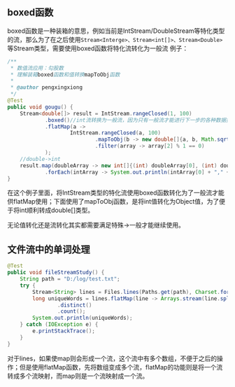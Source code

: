 ## boxed函数
boxed函数是一种装箱的意思，例如当前是IntStream/DoubleStream等特化类型的流，那么为了在之后使用`Stream<Interge>、Stream<int[]>、Stream<Double>`等Stream类型，需要使用boxed函数将特化流转化为一般流
例子：
```java
/**
 * 数值流应用：勾股数
 * 理解装箱boxed函数和值转换mapToObj函数
 *
 * @author pengxingxiong
 */
@Test
public void gougu() {
    Stream<double[]> result = IntStream.rangeClosed(1, 100)
            .boxed()//int流转换为一般流，因为只有一般流才能进行下一步的各种数据类型变化
            .flatMap(a ->
                    IntStream.rangeClosed(a, 100)
                            .mapToObj(b -> new double[]{a, b, Math.sqrt(a * a + b * b)})//mapToObj将int值转化为obj的值，便于int->double
                            .filter(array -> array[2] % 1 == 0)
            );
    //double->int
    result.map(doubleArray -> new int[]{(int) doubleArray[0], (int) doubleArray[1], (int) doubleArray[2]})
            .forEach(intArray -> System.out.println(intArray[0] + "," + intArray[1] + "," + intArray[2]));
}
```
在这个例子里面，将IntStream类型的特化流使用boxed函数转化为了一般流才能供flatMap使用；下面使用了mapToObj函数，是将int值转化为Object值，为了便于将int顺利转成double[]类型。

无论值转化还是流转化其实都需要满足特殊->一般才能继续使用。

## 文件流中的单词处理
```java
@Test
public void fileStreamStudy() {
    String path = "D:/log/test.txt";
    try {
        Stream<String> lines = Files.lines(Paths.get(path), Charset.forName("UTF-8"));
        long uniqueWords = lines.flatMap(line -> Arrays.stream(line.split(" ")))
                .distinct()
                .count();
        System.out.println(uniqueWords);
    } catch (IOException e) {
        e.printStackTrace();
    }
}
```
对于lines，如果使map则会形成一个流，这个流中有多个数组，不便于之后的操作；但是使用flatMap函数，先将数组变成多个流，flatMap的功能则是将一个流转成多个流映射，而map则是一个流映射成一个流。
